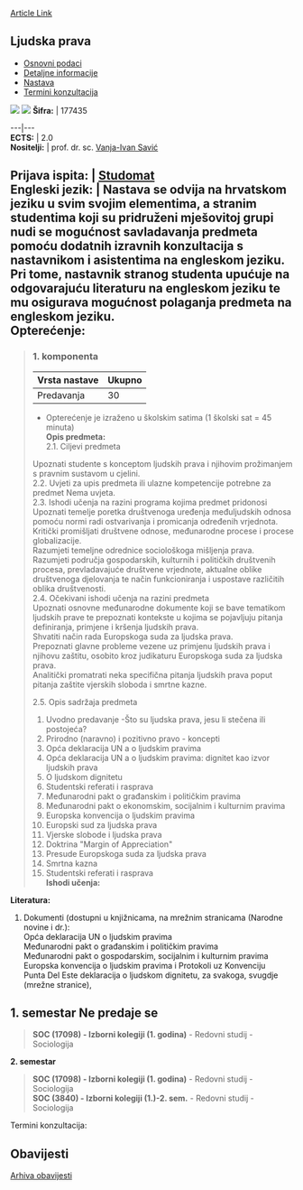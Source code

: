 [Article Link](https://www.fhs.hr/predmet/ljupra_a)

## Ljudska prava
  * [Osnovni podaci](https://www.fhs.hr/predmet/ljupra_a#v1id-904835_865361_1_0 "Osnovni podaci")
  * [Detaljne informacije](https://www.fhs.hr/predmet/ljupra_a#v1id-904835_865361_1_1 "Detaljne informacije")
  * [Nastava](https://www.fhs.hr/predmet/ljupra_a#v1id-904835_865361_1_2 "Nastava")
  * [Termini konzultacija](https://www.fhs.hr/predmet/ljupra_a#v1id-904835_865361_1_3 "Termini konzultacija")


[![](https://www.fhs.hr/img/flags/gif/hr.gif)](https://www.fhs.hr/predmet/ljupra_a) [![](https://www.fhs.hr/img/flags/gif/gb.gif)](https://www.fhs.hr/en/course/humrig_a)
**Šifra:** |  177435  
  
---|---  
**ECTS:** |  2.0   
**Nositelji:** |  prof. dr. sc. [Vanja-Ivan Savić](https://www.fhs.hr/djelatnik/vanja-ivan.savic)   
  
**Prijava ispita:** |  [Studomat](http://www.isvu.hr/studomat)  
**Engleski jezik:** |  Nastava se odvija na hrvatskom jeziku u svim svojim elementima, a stranim studentima koji su pridruženi mješovitoj grupi nudi se mogućnost savladavanja predmeta pomoću dodatnih izravnih konzultacija s nastavnikom i asistentima na engleskom jeziku. Pri tome, nastavnik stranog studenta upućuje na odgovarajuću literaturu na engleskom jeziku te mu osigurava mogućnost polaganja predmeta na engleskom jeziku.   
**Opterećenje:**  
---  
> ### 1. komponenta
> | Vrsta nastave | Ukupno  
> ---|---  
> Predavanja | 30  
> * Opterećenje je izraženo u školskim satima (1 školski sat = 45 minuta)   
**Opis predmeta:**  
> 2.1. Ciljevi predmeta   
>    
>  Upoznati studente s konceptom ljudskih prava i njihovim prožimanjem s pravnim sustavom u cjelini.   
>  2.2. Uvjeti za upis predmeta ili ulazne kompetencije potrebne za predmet Nema uvjeta.  
>  2.3. Ishodi učenja na razini programa kojima predmet pridonosi   
>  Upoznati temelje poretka društvenoga uređenja međuljudskih odnosa pomoću normi radi ostvarivanja i promicanja određenih vrjednota.  
>  Kritički promišljati društvene odnose, međunarodne procese i procese globalizacije.  
>  Razumjeti temeljne odrednice sociološkoga mišljenja prava.  
>  Razumjeti područja gospodarskih, kulturnih i političkih društvenih procesa, prevladavajuće društvene vrjednote, aktualne oblike društvenoga djelovanja te način funkcioniranja i uspostave različitih oblika društvenosti.  
>  2.4. Očekivani ishodi učenja na razini predmeta  
>  Upoznati osnovne međunarodne dokumente koji se bave tematikom ljudskih prave te prepoznati kontekste u kojima se pojavljuju pitanja definiranja, primjene i kršenja ljudskih prava.  
>  Shvatiti način rada Europskoga suda za ljudska prava.  
>  Prepoznati glavne probleme vezene uz primjenu ljudskih prava i njihovu zaštitu, osobito kroz judikaturu Europskoga suda za ljudska prava.  
>  Analitički promatrati neka specifična pitanja ljudskih prava poput pitanja zaštite vjerskih sloboda i smrtne kazne.  
>    
>  2.5. Opis sadržaja predmeta   
>    
>  1. Uvodno predavanje -Što su ljudska prava, jesu li stečena ili postojeća?  
>  2. Prirodno (naravno) i pozitivno pravo - koncepti  
>  3. Opća deklaracija UN a o ljudskim pravima  
>  4. Opća deklaracija UN a o ljudskim pravima: dignitet kao izvor ljudskih prava  
>  5. O ljudskom dignitetu  
>  6. Studentski referati i rasprava  
>  7. Međunarodni pakt o građanskim i političkim pravima  
>  8. Međunarodni pakt o ekonomskim, socijalnim i kulturnim pravima  
>  9. Europska konvencija o ljudskim pravima  
>  10. Europski sud za ljudska prava  
>  11. Vjerske slobode i ljudska prava  
>  12. Doktrina "Margin of Appreciation"  
>  13. Presude Europskoga suda za ljudska prava  
>  14. Smrtna kazna  
>  15. Studentski referati i rasprava  
**Ishodi učenja:**  

  
**Literatura:**  
  1. Dokumenti (dostupni u knjižnicama, na mrežnim stranicama (Narodne novine i dr.):  
Opća deklaracija UN o ljudskim pravima  
Međunarodni pakt o građanskim i političkim pravima  
Međunarodni pakt o gospodarskim, socijalnim i kulturnim pravima  
Europska konvencija o ljudskim pravima i Protokoli uz Konvenciju  
Punta Del Este deklaracija o ljudskom dignitetu, za svakoga, svugdje (mrežne stranice), 

  
**1. semestar** Ne predaje se  
---  
> **SOC (17098) - Izborni kolegiji (1. godina)** - Redovni studij - Sociologija  
>   
  
**2. semestar**  
> **SOC (17098) - Izborni kolegiji (1. godina)** - Redovni studij - Sociologija  
>  **SOC (3840) - Izborni kolegiji (1.)-2. sem.** - Redovni studij - Sociologija  
>   
Termini konzultacija: 


## Obavijesti
[Arhiva obavijesti](https://www.fhs.hr/predmet/ljupra_a?@=20xiw#news_113286 "Arhiva obavijesti")
